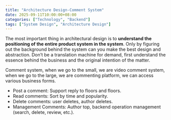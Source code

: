 ```yaml
---
title: "Architecture Design-Comment System"
date: 2025-09-11T10:00:00+08:00
categories: ["Technology", "Backend"]
tags: ["System Design", "Architecture Design"]
---
```


The most important thing in architectural design is to **understand the positioning of the entire product system in the system**. Only by figuring out the background behind the system can you make the best design and abstraction. Don’t be a translation machine for demand, first understand the essence behind the business and the original intention of the matter.

Comment system, when we go to the small, we are video comment system, when we go to the large, we are commenting platform, we can access various business forms.
- Post a comment: Support reply to floors and floors.
- Read comments: Sort by time and popularity.
- Delete comments: user deletes, author deletes.
- Management Comments: Author top, backend operation management (search, delete, review, etc.).